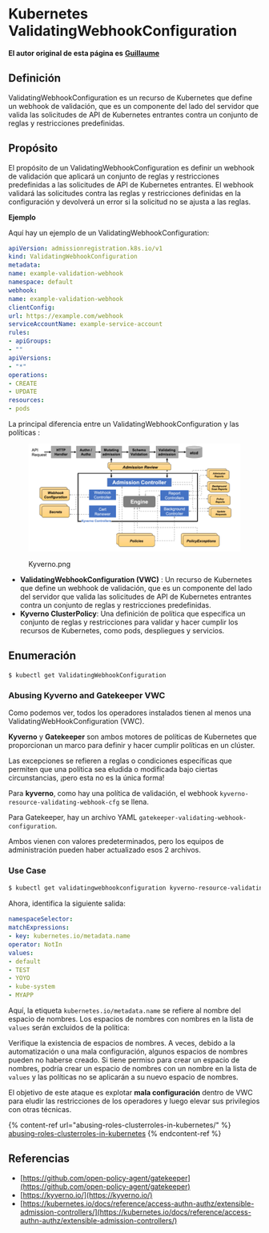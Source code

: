 # Kubernetes ValidatingWebhookConfiguration

**El autor original de esta página es** [**Guillaume**](https://www.linkedin.com/in/guillaume-chapela-ab4b9a196)

## Definición

ValidatingWebhookConfiguration es un recurso de Kubernetes que define un webhook de validación, que es un componente del lado del servidor que valida las solicitudes de API de Kubernetes entrantes contra un conjunto de reglas y restricciones predefinidas.

## Propósito

El propósito de un ValidatingWebhookConfiguration es definir un webhook de validación que aplicará un conjunto de reglas y restricciones predefinidas a las solicitudes de API de Kubernetes entrantes. El webhook validará las solicitudes contra las reglas y restricciones definidas en la configuración y devolverá un error si la solicitud no se ajusta a las reglas.

**Ejemplo**

Aquí hay un ejemplo de un ValidatingWebhookConfiguration:
```yaml
apiVersion: admissionregistration.k8s.io/v1
kind: ValidatingWebhookConfiguration
metadata:
name: example-validation-webhook
namespace: default
webhook:
name: example-validation-webhook
clientConfig:
url: https://example.com/webhook
serviceAccountName: example-service-account
rules:
- apiGroups:
- ""
apiVersions:
- "*"
operations:
- CREATE
- UPDATE
resources:
- pods
```
La principal diferencia entre un ValidatingWebhookConfiguration y las políticas :&#x20;



<figure><img src="../../.gitbook/assets/Kyverno.png" alt=""><figcaption><p>Kyverno.png</p></figcaption></figure>

* **ValidatingWebhookConfiguration (VWC)** : Un recurso de Kubernetes que define un webhook de validación, que es un componente del lado del servidor que valida las solicitudes de API de Kubernetes entrantes contra un conjunto de reglas y restricciones predefinidas.
* **Kyverno ClusterPolicy**: Una definición de política que especifica un conjunto de reglas y restricciones para validar y hacer cumplir los recursos de Kubernetes, como pods, despliegues y servicios.

## Enumeración
```
$ kubectl get ValidatingWebhookConfiguration
```
### Abusing Kyverno and Gatekeeper VWC

Como podemos ver, todos los operadores instalados tienen al menos una ValidatingWebHookConfiguration (VWC).

**Kyverno** y **Gatekeeper** son ambos motores de políticas de Kubernetes que proporcionan un marco para definir y hacer cumplir políticas en un clúster.

Las excepciones se refieren a reglas o condiciones específicas que permiten que una política sea eludida o modificada bajo ciertas circunstancias, ¡pero esta no es la única forma!

Para **kyverno**, como hay una política de validación, el webhook `kyverno-resource-validating-webhook-cfg` se llena.

Para Gatekeeper, hay un archivo YAML `gatekeeper-validating-webhook-configuration`.

Ambos vienen con valores predeterminados, pero los equipos de administración pueden haber actualizado esos 2 archivos.

### Use Case
```bash
$ kubectl get validatingwebhookconfiguration kyverno-resource-validating-webhook-cfg -o yaml
```
Ahora, identifica la siguiente salida:
```yaml
namespaceSelector:
matchExpressions:
- key: kubernetes.io/metadata.name
operator: NotIn
values:
- default
- TEST
- YOYO
- kube-system
- MYAPP
```
Aquí, la etiqueta `kubernetes.io/metadata.name` se refiere al nombre del espacio de nombres. Los espacios de nombres con nombres en la lista de `values` serán excluidos de la política:

Verifique la existencia de espacios de nombres. A veces, debido a la automatización o una mala configuración, algunos espacios de nombres pueden no haberse creado. Si tiene permiso para crear un espacio de nombres, podría crear un espacio de nombres con un nombre en la lista de `values` y las políticas no se aplicarán a su nuevo espacio de nombres.

El objetivo de este ataque es explotar **mala configuración** dentro de VWC para eludir las restricciones de los operadores y luego elevar sus privilegios con otras técnicas.

{% content-ref url="abusing-roles-clusterroles-in-kubernetes/" %}
[abusing-roles-clusterroles-in-kubernetes](abusing-roles-clusterroles-in-kubernetes/)
{% endcontent-ref %}

## Referencias

* [https://github.com/open-policy-agent/gatekeeper](https://github.com/open-policy-agent/gatekeeper)
* [https://kyverno.io/](https://kyverno.io/)
* [https://kubernetes.io/docs/reference/access-authn-authz/extensible-admission-controllers/](https://kubernetes.io/docs/reference/access-authn-authz/extensible-admission-controllers/)
